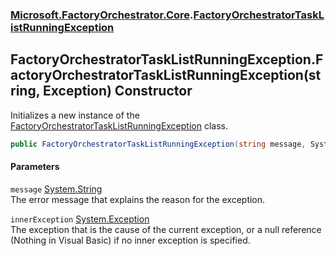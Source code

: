 ### [Microsoft.FactoryOrchestrator.Core](Microsoft_FactoryOrchestrator_Core.md 'Microsoft.FactoryOrchestrator.Core').[FactoryOrchestratorTaskListRunningException](FactoryOrchestratorTaskListRunningException.md 'Microsoft.FactoryOrchestrator.Core.FactoryOrchestratorTaskListRunningException')
## FactoryOrchestratorTaskListRunningException.FactoryOrchestratorTaskListRunningException(string, Exception) Constructor
Initializes a new instance of the [FactoryOrchestratorTaskListRunningException](FactoryOrchestratorTaskListRunningException.md 'Microsoft.FactoryOrchestrator.Core.FactoryOrchestratorTaskListRunningException') class.  
```csharp
public FactoryOrchestratorTaskListRunningException(string message, System.Exception innerException);
```
#### Parameters
<a name='Microsoft_FactoryOrchestrator_Core_FactoryOrchestratorTaskListRunningException_FactoryOrchestratorTaskListRunningException(string_System_Exception)_message'></a>
`message` [System.String](https://docs.microsoft.com/en-us/dotnet/api/System.String 'System.String')  
The error message that explains the reason for the exception.
  
<a name='Microsoft_FactoryOrchestrator_Core_FactoryOrchestratorTaskListRunningException_FactoryOrchestratorTaskListRunningException(string_System_Exception)_innerException'></a>
`innerException` [System.Exception](https://docs.microsoft.com/en-us/dotnet/api/System.Exception 'System.Exception')  
The exception that is the cause of the current exception, or a null reference (Nothing in Visual Basic) if no inner exception is specified.
  
